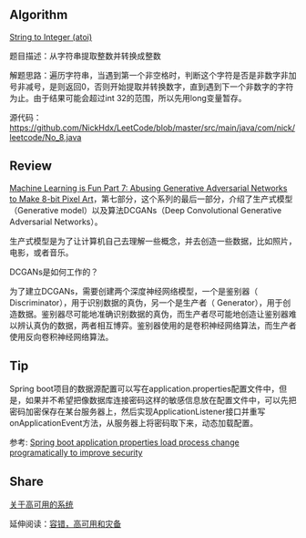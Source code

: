 ## Algorithm
[String to Integer \(atoi\)](https://leetcode.com/problems/string-to-integer-atoi/)

题目描述：从字符串提取整数并转换成整数

解题思路：遍历字符串，当遇到第一个非空格时，判断这个字符是否是非数字非加号非减号，是则返回0，否则开始提取并转换数字，直到遇到下一个非数字的字符为止。由于结果可能会超过int 32的范围，所以先用long变量暂存。

源代码：https://github.com/NickHdx/LeetCode/blob/master/src/main/java/com/nick/leetcode/No_8.java
## Review
[Machine Learning is Fun Part 7: Abusing Generative Adversarial Networks to Make 8-bit Pixel Art](https://medium.com/@ageitgey/abusing-generative-adversarial-networks-to-make-8-bit-pixel-art-e45d9b96cee7)，第七部分，这个系列的最后一部分，介绍了生产式模型（Generative model）以及算法DCGANs（Deep Convolutional Generative Adversarial Networks）。

生产式模型是为了让计算机自己去理解一些概念，并去创造一些数据，比如照片，电影，或者音乐。

DCGANs是如何工作的？

为了建立DCGANs，需要创建两个深度神经网络模型，一个是鉴别器（
Discriminator），用于识别数据的真伪，另一个是生产者（
Generator），用于创造数据。鉴别器尽可能地准确识别数据的真伪，而生产者尽可能地创造让鉴别器难以辨认真伪的数据，两者相互博弈。鉴别器使用的是卷积神经网络算法，而生产者使用反向卷积神经网络算法。

## Tip
Spring boot项目的数据源配置可以写在application.properties配置文件中，但是，如果并不希望把像数据库连接密码这样的敏感信息放在配置文件中，可以先把密码加密保存在某台服务器上，然后实现ApplicationListener接口并重写onApplicationEvent方法，从服务器上将密码取下来，动态加载配置。

参考: [Spring boot application properties load process change programatically to improve security](https://stackoverflow.com/questions/52853647/spring-boot-application-properties-load-process-change-programatically-to-improv#comment92660006_52854064)
## Share
[关于高可用的系统](https://coolshell.cn/articles/17459.html)

延伸阅读：[容错，高可用和灾备](http://www.ruanyifeng.com/blog/2019/11/fault-tolerance.html)

